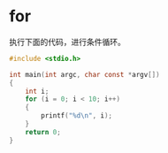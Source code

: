 # for

执行下面的代码，进行条件循环。

```c
#include <stdio.h>

int main(int argc, char const *argv[])
{
    int i;
    for (i = 0; i < 10; i++)
    {
        printf("%d\n", i);
    }
    return 0;
}
```

